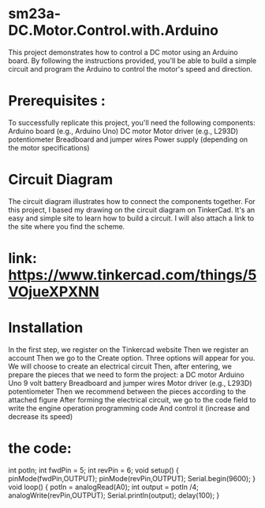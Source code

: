 # sm23a-DC.Motor.Control.with.Arduino
This project demonstrates how to control a DC motor using an Arduino board. 
By following the instructions provided, you'll be able to build a simple circuit and program the Arduino to control the motor's speed and direction.
# Prerequisites :
To successfully replicate this project, you'll need the following components:
Arduino board (e.g., Arduino Uno)
DC motor
Motor driver (e.g., L293D)
potentiometer
Breadboard and jumper wires
Power supply (depending on the motor specifications)
# Circuit Diagram
The circuit diagram illustrates how to connect the components together.
For this project, I based my drawing on the circuit diagram on TinkerCad. It's an easy and simple site to learn how to build a circuit. I will also attach a link to the site where you find the scheme.
# link: https://www.tinkercad.com/things/5VOjueXPXNN
# Installation
In the first step, we register on the Tinkercad website
Then we register an account
Then we go to the Create option. Three options will appear for you. We will choose to create an electrical circuit
Then, after entering, we prepare the pieces that we need to form the project: a DC motor
Arduino Uno
9 volt battery
Breadboard and jumper wires
Motor driver (e.g., L293D)
potentiometer
Then we recommend between the pieces according to the attached figure
After forming the electrical circuit, we go to the code field to write the engine operation programming code
  And control it (increase and decrease its speed)
 # the code:

 int potIn;
int fwdPin = 5;
int revPin = 6;
void setup()
{
pinMode(fwdPin,OUTPUT);
pinMode(revPin,OUTPUT);
  Serial.begin(9600);
}
void loop()
{
  potIn = analogRead(A0);
  int output =  potIn /4;
analogWrite(revPin,OUTPUT);
  Serial.println(output);
  delay(100);
}
